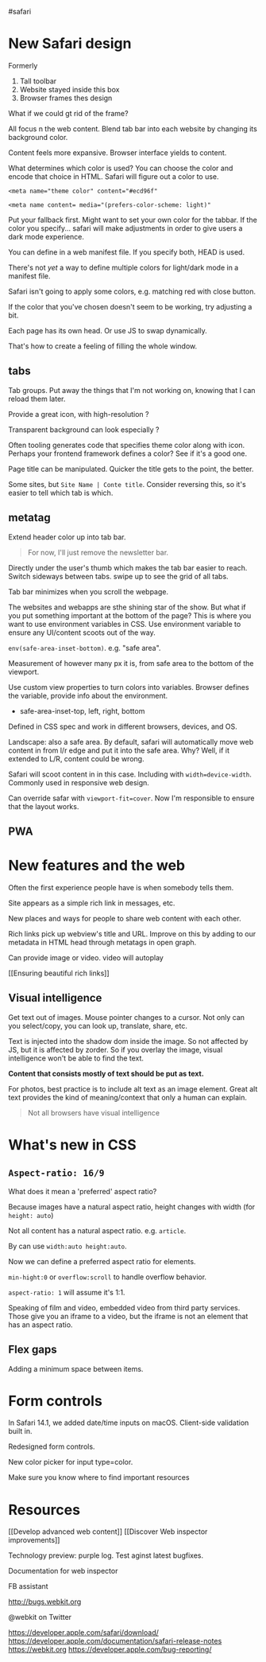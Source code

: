 #safari 

# New Safari design
Formerly
1.  Tall toolbar
2.  Website stayed inside this box
3.  Browser frames thes design

What if we could gt rid of the frame?

All focus n the web content.  Blend tab bar into each website by changing its background color.

Content feels more expansive.  Browser interface yields to content.

What determines which color is used?  You can choose the color and encode that choice in HTML.  Safari will figure out a color to use.

`<meta name="theme color" content="#ecd96f"`

`<meta name content= media="(prefers-color-scheme: light)"`

Put your fallback first.  Might want to set your own color for the tabbar.  If the color you specify... safari will make adjustments in order to give users a dark mode experience.

You can define in a web manifest file.  If you specify both, HEAD is used.

There's not *yet* a way to define multiple colors for light/dark mode in a manifest file.

Safari isn't going to apply some colors, e.g. matching red with close button.

If the color that you've chosen doesn't seem to be working, try adjusting a bit.

Each page has its own head.  Or use JS to swap dynamically.

That's how to create a feeling of filling the whole window.

## tabs
Tab groups.  Put away the things that I'm not working on, knowing that I can reload them later.

Provide a great icon, with high-resolution ?

Transparent background can look especially ?

Often tooling generates code that specifies theme color along with icon.  Perhaps your frontend framework defines a color?  See if it's a good one.

Page title can be manipulated.  Quicker the title gets to the point, the better.

Some sites, but `Site Name | Conte title`.  Consider reversing this, so it's easier to tell which tab is which.

## metatag
Extend header color up into tab bar.

> For now, I'll just remove the newsletter bar.

Directly under the user's thumb which makes the tab bar easier to reach.  Switch sideways between tabs.  swipe up to see the grid of all tabs.

Tab bar minimizes when you scroll the webpage.  

The websites and webapps are sthe shining star of the show.  But what if you put something important at the bottom of the page?  This is where you want to use environment variables in CSS.  Use environment variable to ensure any UI/content scoots out of the way.  

`env(safe-area-inset-bottom)`.  e.g. "safe area".

Measurement of however many px it is, from safe area to the bottom of the viewport.

Use custom view properties to turn colors into variables.  Browser defines the variable, provide info about the environment.

* safe-area-inset-top, left, right, bottom

Defined in CSS spec and work in different browsers, devices, and OS.

Landscape: also a safe area.  By default, safari will automatically move web content in from l/r edge and put it into the safe area.  Why?  Well, if it extended to L/R, content could be wrong.  

Safari will scoot content in in this case.  Including with `width=device-width`.  Commonly used in responsive web design.

Can override safar with `viewport-fit=cover`.  Now I'm responsible to ensure that the layout works.

## PWA

# New features and the web
Often the first experience people have is when somebody tells them.

Site appears as a simple rich link in messages, etc.  

New places and ways for people to share web content with each other.  

Rich links pick up webview's title and URL.  Improve on this by adding to our metadata in HTML head through metatags in open graph.

Can provide image or video.  video will autoplay

[[Ensuring beautiful rich links]]

## Visual intelligence
Get text out of images.  Mouse pointer changes to a cursor.  Not only can you select/copy, you can look up, translate, share, etc.  

Text is injected into the shadow dom inside the image.  So not affected by JS, but it is affected by zorder.  So if you overlay the image, visual intelligence won't be able to find the text.

**Content that consists mostly of text should be put as text.**

For photos, best practice is to include alt text as an image element.  Great alt text provides the kind of meaning/context that only a human can explain.

> Not all browsers have visual intelligence

# What's new in CSS
## `Aspect-ratio: 16/9`
What does it mean a 'preferred' aspect ratio?

Because images have a natural aspect ratio, height changes with width (for `height: auto`)

Not all content has a natural aspect ratio.  e.g. `article`.

By can use `width:auto height:auto`.

Now we can define a preferred aspect ratio for elements.

`min-hight:0`
or `overflow:scroll` to handle overflow behavior.

`aspect-ratio: 1` will assume it's 1:1.  

Speaking of film and video, embedded video from third party services.  Those give you an iframe to a video, but the iframe is not an element that has an aspect ratio.  

## Flex gaps
Adding a minimum space between items.  

# Form controls
In Safari 14.1, we added date/time inputs on macOS.  Client-side validation built in.

Redesigned form controls.  

New color picker for input type=color.

Make sure you know where to find important resources

# Resources

[[Develop advanced web content]]
[[Discover Web inspector improvements]]

Technology preview: purple log.  Test aginst latest bugfixes.

Documentation for web inspector

FB assistant

http://bugs.webkit.org

@webkit on Twitter

https://developer.apple.com/safari/download/
https://developer.apple.com/documentation/safari-release-notes
https://webkit.org
https://developer.apple.com/bug-reporting/

